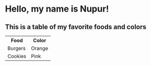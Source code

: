 # Hello, my name is Nupur! 

## This is a table of my favorite foods and colors

<table>
  <tr>
    <th>Food</th>
    <th>Color</th>
  </tr>
  <tr>
    <td>Burgers</td>
    <td>Orange</td>
  </tr>
  <tr>
    <td>Cookies</td>
    <td>Pink</td>
  </tr>
</table>
